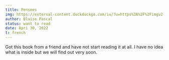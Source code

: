 ```yaml
---
title: Pensees
img: https://external-content.duckduckgo.com/iu/?u=https%3A%2F%2Fimgv2-2-f.scribdassets.com%2Fimg%2Fword_document%2F296129725%2Foriginal%2Faf6ee226d6%2F1582639644%3Fv%3D1&f=1&nofb=1
author: Blaise Pascal
status: want to read
date: Apri 30, 2022
t: french
---
```


Got this book from a friend and have not start reading it at all. I have no idea what is inside but we will find out very soon.